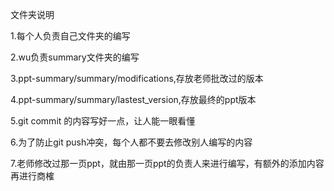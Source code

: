 文件夹说明

1.每个人负责自己文件夹的编写

2.wu负责summary文件夹的编写

3.ppt-summary/summary/modifications,存放老师批改过的版本

4.ppt-summary/summary/lastest_version,存放最终的ppt版本

5.git commit 的内容写好一点，让人能一眼看懂

6.为了防止git push冲突，每个人都不要去修改别人编写的内容

7.老师修改过那一页ppt，就由那一页ppt的负责人来进行编写，有额外的添加内容再进行商榷

